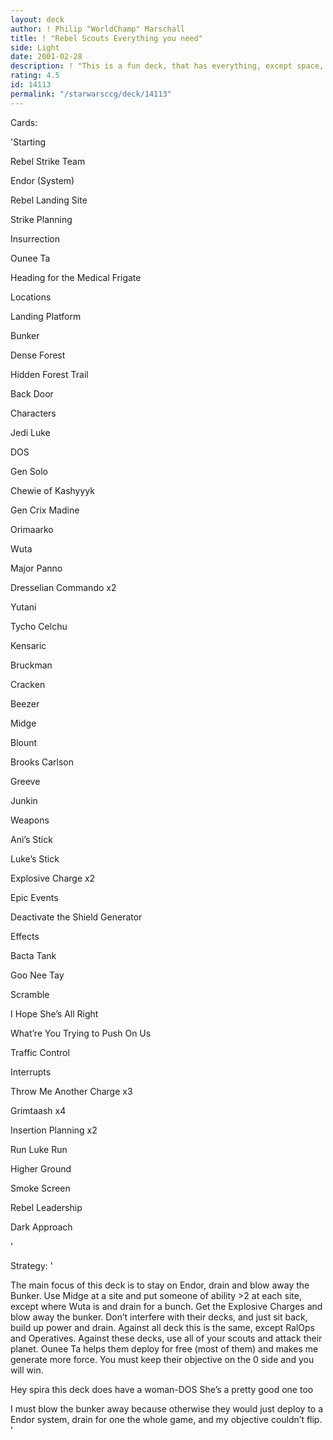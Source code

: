 ```yaml
---
layout: deck
author: ! Philip "WorldChamp" Marschall
title: ! "Rebel Scouts Everything you need"
side: Light
date: 2001-02-28
description: ! "This is a fun deck, that has everything, except space, even blowing away a bunker"
rating: 4.5
id: 14113
permalink: "/starwarsccg/deck/14113"
---
```

Cards: 

'Starting

Rebel Strike Team

Endor (System)

Rebel Landing Site

Strike Planning

Insurrection

Ounee Ta

Heading for the Medical Frigate


Locations

Landing Platform

Bunker

Dense Forest

Hidden Forest Trail

Back Door


Characters

Jedi Luke

DOS

Gen Solo

Chewie of Kashyyyk

Gen Crix Madine

Orimaarko

Wuta

Major Panno

Dresselian Commando x2

Yutani

Tycho Celchu

Kensaric

Bruckman

Cracken

Beezer

Midge

Blount

Brooks Carlson

Greeve

Junkin


Weapons

Ani’s Stick

Luke’s Stick

Explosive Charge x2


Epic Events

Deactivate the Shield Generator


Effects

Bacta Tank

Goo Nee Tay

Scramble

I Hope She’s All Right

What’re You Trying to Push On Us

Traffic Control


Interrupts

Throw Me Another Charge x3

Grimtaash x4

Insertion Planning x2

Run Luke Run

Higher Ground

Smoke Screen

Rebel Leadership

Dark Approach



'

Strategy: '

The main focus of this deck is to stay on Endor, drain and blow away the Bunker. Use Midge at a site and put someone of  ability >2 at each site, except where Wuta is and drain for a bunch. Get the Explosive Charges and blow away the bunker. Don’t interfere with their decks, and just sit back, build up power and drain. Against all deck this is the same, except RalOps and Operatives. Against these decks, use all of your scouts and attack their planet. Ounee Ta helps them deploy for free (most of them) and makes me generate more force. You must keep their objective on the 0 side and you will win.

Hey spira this deck does have a woman-DOS She’s a pretty good one too 

I must blow the bunker away because otherwise they would just deploy to a Endor system, drain for one the whole game, and my objective couldn’t flip.  '
